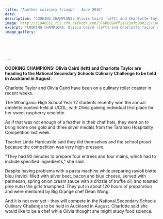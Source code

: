 ```yaml
---
title: "Another culinary triumph - June 2016"
date: 
description: "COOKING CHAMPIONS: Olivia Caird (left) and Charlotte Taylor are heading to the National Secondary Schools Culinary Challenge to be held in Auckland in August, Wanganui Chronicle article on 20/6/16..."
image: http://c1940652.r52.cf0.rackcdn.com/576b8090ff2a7c38fb000215/Cooking.Charlotte-Taylor--Olivia-Caird.Nat.Culinary-Comp-20.6.16.jpg
excerpt: "COOKING CHAMPIONS: Olivia Caird (left) and Charlotte Taylor are heading to the National Secondary Schools Culinary Challenge to be held in Auckland in August."
image_gallery:
    
    
    
    
    
---
```


<p><strong>COOKING CHAMPIONS: Olivia Caird (left) and Charlotte Taylor are heading to the National Secondary Schools Culinary Challenge to be held in Auckland in August.</strong></p>
<p>Charlotte Taylor and Olivia Caird have been on a culinary roller coaster in recent weeks.</p>
<p>The Whanganui High School Year 12 students recently won the annual omelette contest held at UCOL, with Olivia gaining individual first place for her sweet raspberry omelette.</p>
<p>As if that was not enough of a feather in their chef hats, they went on to bring home one gold and three silver medals from the Taranaki Hospitality Competition last week.</p>
<p>Teacher Linda Hardcastle said they did themselves and the school proud because the competition was very high-pressure.</p>
<p>"They had 90 minutes to prepare four entrees and four mains, which had to include specified ingredients," she said.</p>
<p>Despite having problems with a pasta machine while preparing ravioli blette bleu (ravioli filled with silver beet, bacon and blue cheese, served with parmesan, spring onion cream sauce with a drizzle of truffle oil, and toasted pine nuts) the girls triumphed. They put in about 120 hours of preparation and were mentored by Big Orange chef Dean Wong.</p>
<p>And it is not over yet - they will compete in the National Secondary Schools Culinary Challenge to be held in Auckland in August. Charlotte said she would like to be a chef while Olivia thought she might study food science.</p>

